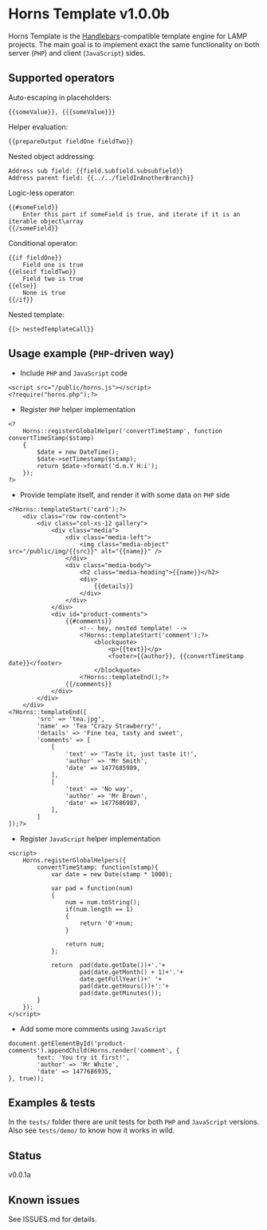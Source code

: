 # Horns Template v1.0.0b

Horns Template is the [Handlebars](http://handlebarsjs.com/)-compatible template engine for LAMP projects.
The main goal is to implement exact the same functionality on both server (`PHP`) and client (`JavaScript`) sides.

## Supported operators

Auto-escaping in placeholders:
~~~~
{{someValue}}, {{{someValue}}}
~~~~

Helper evaluation:
~~~~
{{prepareOutput fieldOne fieldTwo}}
~~~~

Nested object addressing:
~~~~
Address sub field: {{field.subfield.subsubfield}}
Address parent field: {{../../fieldInAnotherBranch}}
~~~~

Logic-less operator:
~~~~
{{#someField}}
    Enter this part if someField is true, and iterate if it is an iterable object\array
{{/someField}}
~~~~

Conditional operator:
~~~~
{{if fieldOne}}
    Field one is true
{{elseif fieldTwo}}
    Field two is true
{{else}}
    None is true
{{/if}}
~~~~

Nested template:
~~~~
{{> nestedTemplateCall}}
~~~~

## Usage example (`PHP`-driven way)

* Include `PHP` and `JavaScript` code
~~~~
<script src="/public/horns.js"></script>
<?require("horns.php");?>
~~~~

* Register `PHP` helper implementation
~~~~
<?
    Horns::registerGlobalHelper('convertTimeStamp', function convertTimeStamp($stamp)
    {
        $date = new DateTime();
        $date->setTimestamp($stamp);
        return $date->format('d.m.Y H:i');
    });
?>
~~~~

* Provide template itself, and render it with some data on `PHP` side
~~~~
<?Horns::templateStart('card');?>
    <div class="row row-content">
        <div class="col-xs-12 gallery">
            <div class="media">
                <div class="media-left">
                    <img class="media-object" src="/public/img/{{src}}" alt="{{name}}" />
                </div>
                <div class="media-body">
                    <h2 class="media-heading">{{name}}</h2>
                    <div>
                        {{details}}
                    </div>
                </div>
            </div>
            <div id="product-comments">
                {{#comments}}
                    <!-- hey, nested template! -->
                    <?Horns::templateStart('comment');?>
                        <blockquote>
                            <p>{{text}}</p>
                            <footer>{{author}}, {{convertTimeStamp date}}</footer>
                        </blockquote>
                    <?Horns::templateEnd();?>
                {{/comments}}
            </div>
        </div>
    </div>
<?Horns::templateEnd([
        'src' => 'tea.jpg',
        'name' => 'Tea "Crazy Strawberry"',
        'details' => 'Fine tea, tasty and sweet',
        'comments' => [
            [
                'text' => 'Taste it, just taste it!',
                'author' => 'Mr Smith',
                'date' => 1477685989,
            ],
            [
                'text' => 'No way',
                'author' => 'Mr Brown',
                'date' => 1477686987,
            ],
        ]
]);?>
~~~~

* Register `JavaScript` helper implementation
~~~~
<script>
    Horns.registerGlobalHelpers({
        convertTimeStamp: function(stamp){
            var date = new Date(stamp * 1000);
    
            var pad = function(num)
            {
                num = num.toString();
                if(num.length == 1)
                {
                    return '0'+num;
                }
    
                return num;
            };
    
            return  pad(date.getDate())+'.'+
                    pad(date.getMonth() + 1)+'.'+
                    date.getFullYear()+' '+
                    pad(date.getHours())+':'+
                    pad(date.getMinutes());
        }
    });
</script>
~~~~

* Add some more comments using `JavaScript`
~~~~
document.getElementById('product-comments').appendChild(Horns.render('comment', {
        text: 'You try it first!',
        'author' => 'Mr White',
        'date' => 1477686935,
}, true));
~~~~

## Examples & tests

In the `tests/` folder there are unit tests for both `PHP` and `JavaScript` versions. Also see `tests/demo/` to know how it works in wild. 

## Status

v0.0.1a

## Known issues

See ISSUES.md for details.